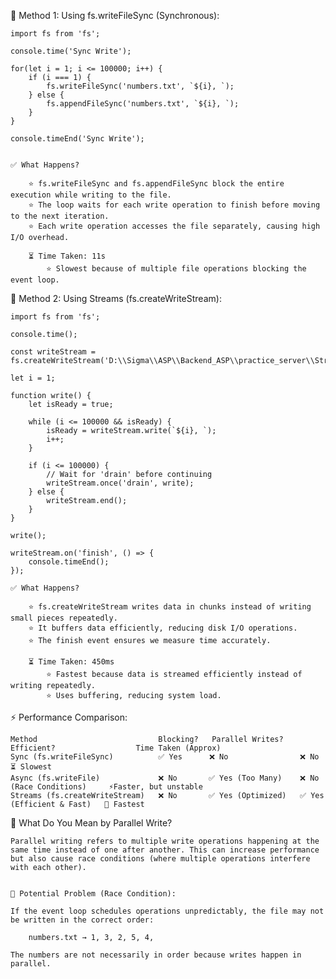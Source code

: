 📝 Method 1: Using fs.writeFileSync (Synchronous):

    import fs from 'fs';

    console.time('Sync Write');

    for(let i = 1; i <= 100000; i++) {
        if (i === 1) {
            fs.writeFileSync('numbers.txt', `${i}, `);
        } else {
            fs.appendFileSync('numbers.txt', `${i}, `);
        }
    }

    console.timeEnd('Sync Write');


    ✅ What Happens?

        ⭐ fs.writeFileSync and fs.appendFileSync block the entire execution while writing to the file.
        ⭐ The loop waits for each write operation to finish before moving to the next iteration.
        ⭐ Each write operation accesses the file separately, causing high I/O overhead.

        ⏳ Time Taken: 11s 
            ⭐ Slowest because of multiple file operations blocking the event loop.



📝 Method 2: Using Streams (fs.createWriteStream):

    import fs from 'fs';

    console.time();

    const writeStream = fs.createWriteStream('D:\\Sigma\\ASP\\Backend_ASP\\practice_server\\StreamNumbers.txt');

    let i = 1;

    function write() {
        let isReady = true;
        
        while (i <= 100000 && isReady) {
            isReady = writeStream.write(`${i}, `);
            i++;
        }

        if (i <= 100000) {
            // Wait for 'drain' before continuing
            writeStream.once('drain', write);
        } else {
            writeStream.end();
        }
    }

    write();

    writeStream.on('finish', () => {
        console.timeEnd();
    });

    ✅ What Happens?

        ⭐ fs.createWriteStream writes data in chunks instead of writing small pieces repeatedly.
        ⭐ It buffers data efficiently, reducing disk I/O operations.
        ⭐ The finish event ensures we measure time accurately.

        ⏳ Time Taken: 450ms
            ⭐ Fastest because data is streamed efficiently instead of writing repeatedly.
            ⭐ Uses buffering, reducing system load.



⚡ Performance Comparison:

    Method	                         Blocking?	 Parallel Writes?	   Efficient?	               Time Taken (Approx)
    Sync (fs.writeFileSync)	         ✅ Yes	    ❌ No	            ❌ No	                   ⏳ Slowest
    Async (fs.writeFile)	         ❌ No	    ✅ Yes (Too Many)    ❌ No (Race Conditions)     ⚡Faster, but unstable
    Streams (fs.createWriteStream)	 ❌ No	    ✅ Yes (Optimized)   ✅ Yes (Efficient & Fast)   🚀 Fastest



📝 What Do You Mean by Parallel Write?

    Parallel writing refers to multiple write operations happening at the same time instead of one after another. This can increase performance but also cause race conditions (where multiple operations interfere with each other).


    🛑 Potential Problem (Race Condition):

    If the event loop schedules operations unpredictably, the file may not be written in the correct order:

        numbers.txt → 1, 3, 2, 5, 4,
        
    The numbers are not necessarily in order because writes happen in parallel.






